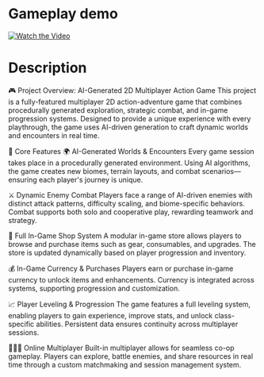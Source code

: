 # Gameplay demo

[![Watch the Video](https://img.youtube.com/vi/KlmLpVDpVlo/0.jpg)](https://youtu.be/KlmLpVDpVlo)


# Description

🎮 Project Overview: AI-Generated 2D Multiplayer Action Game
This project is a fully-featured multiplayer 2D action-adventure game that combines procedurally generated exploration, strategic combat, and in-game progression systems. Designed to provide a unique experience with every playthrough, the game uses AI-driven generation to craft dynamic worlds and encounters in real time.

🔧 Core Features
🌍 AI-Generated Worlds & Encounters
Every game session takes place in a procedurally generated environment. Using AI algorithms, the game creates new biomes, terrain layouts, and combat scenarios—ensuring each player's journey is unique.

⚔️ Dynamic Enemy Combat
Players face a range of AI-driven enemies with distinct attack patterns, difficulty scaling, and biome-specific behaviors. Combat supports both solo and cooperative play, rewarding teamwork and strategy.

🛒 Full In-Game Shop System
A modular in-game store allows players to browse and purchase items such as gear, consumables, and upgrades. The store is updated dynamically based on player progression and inventory.

💰 In-Game Currency & Purchases
Players earn or purchase in-game currency to unlock items and enhancements. Currency is integrated across systems, supporting progression and customization.

📈 Player Leveling & Progression
The game features a full leveling system, enabling players to gain experience, improve stats, and unlock class-specific abilities. Persistent data ensures continuity across multiplayer sessions.

🧑‍🤝‍🧑 Online Multiplayer
Built-in multiplayer allows for seamless co-op gameplay. Players can explore, battle enemies, and share resources in real time through a custom matchmaking and session management system.
